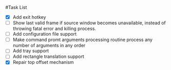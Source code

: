 #Task List

- [x] Add exit hotkey
- [ ] Show last valid frame if source window becomes unavailable,
 instead of throwing fatal error and killing process.
- [ ] Add configuration file support
- [ ] Make command promt arguments processing routine process any number of 
arguments in any order
- [ ] Add tray support
- [ ] Add rectangle translation support
- [x] Repair top offset mechanism